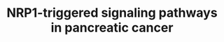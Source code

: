 ---
annotations:
- id: DOID:4074
  parent: disease of cellular proliferation
  type: Disease Ontology
  value: pancreatic adenocarcinoma
- id: PW:0000003
  parent: signaling pathway
  type: Pathway Ontology
  value: signaling pathway
authors:
- Nadiapan1
- Mkutmon
- Eweitz
description: This pathway model provides a holistic overview of the various signalling
  pathways which promote pancreatic cancer with the direct involvment of neuropilin
  1, commonly known as NRP1. The multifaceted role of NRP1 in pancreatic ductal adenocarcinoma
  (PDAC) constitutes it as a promising therapeutic target for the fatal disease. The
  curation of the model was conducted by using the review done by Matkar et al. as
  a starting point and combining information gathered by several other studies investigating
  this particular phenomenon.
last-edited: 2021-12-12
ndex: 978f6981-5c75-11ec-b3be-0ac135e8bacf
organisms:
- Homo sapiens
redirect_from:
- /index.php/Pathway:WP5144
- /instance/WP5144
- /instance/WP5144_rr120537
revision: r120537
schema-jsonld:
- '@context': https://schema.org/
  '@id': https://wikipathways.github.io/pathways/WP5144.html
  '@type': Dataset
  creator:
    '@type': Organization
    name: WikiPathways
  description: This pathway model provides a holistic overview of the various signalling
    pathways which promote pancreatic cancer with the direct involvment of neuropilin
    1, commonly known as NRP1. The multifaceted role of NRP1 in pancreatic ductal
    adenocarcinoma (PDAC) constitutes it as a promising therapeutic target for the
    fatal disease. The curation of the model was conducted by using the review done
    by Matkar et al. as a starting point and combining information gathered by several
    other studies investigating this particular phenomenon.
  keywords:
  - AKT1
  - AKT2
  - AKT3
  - CD31
  - CDH1
  - CDH2
  - CDH5
  - CDK2
  - COL1A1
  - COL1A2
  - CTGF
  - EGF
  - EGFR
  - ERK1
  - ERK2
  - FAK
  - GSK3
  - HGF
  - MEK1
  - MEK2
  - MET
  - MMP2
  - MMP9
  - NFKB1
  - NFKB2
  - NRP1
  - PI3K
  - PLXNA1
  - PLXNA2
  - PLXNA4
  - RAC1
  - REL
  - RELA
  - RELB
  - SEMA3A
  - SMAD2
  - SMAD3
  - SMAD4
  - SNAI1
  - SNAI2
  - SRC
  - TGFB1
  - TGFB2
  - TGFB3
  - TGFBR1
  - TGFBR2
  - TGFBR3
  - VEGFA
  - VEGFR1
  - VEGFR2
  - ZIP4
  - Zinc
  - cyclin E1
  - cyclin E2
  - p130Cas
  - p27
  license: CC0
  name: 'NRP1-triggered signaling pathways in pancreatic cancer '
seo: CreativeWork
title: 'NRP1-triggered signaling pathways in pancreatic cancer '
wpid: WP5144
---